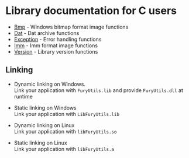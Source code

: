 # Library documentation for C users

- [Bmp](lib/c/bmp.md) - Windows bitmap format image functions
- [Dat](lib/c/dat.md) - Dat archive functions
- [Exception](lib/c/exception.md) - Error handling functions
- [Imm](lib/c/imm.md) - Imm format image functions
- [Version](lib/c/version.md) - Library version functions

## Linking

- Dynamic linking on Windows.  
Link your application with `FuryUtils.lib` and provide `FuryUtils.dll` at runtime

- Static linking on Windows  
Link your application with `LibFuryUtils.lib`

- Dynamic linking on Linux  
Link your application with `libFuryUtils.so`

- Static linking on Linux  
Link your application with `libFuryUtils.a`

